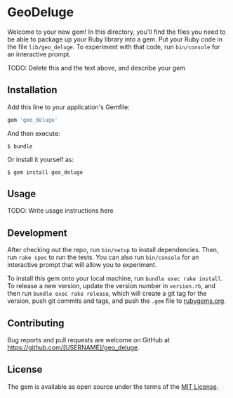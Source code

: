 # GeoDeluge

Welcome to your new gem! In this directory, you'll find the files you need to be able to package up your Ruby library into a gem. Put your Ruby code in the file `lib/geo_deluge`. To experiment with that code, run `bin/console` for an interactive prompt.

TODO: Delete this and the text above, and describe your gem

## Installation

Add this line to your application's Gemfile:

```ruby
gem 'geo_deluge'
```

And then execute:

    $ bundle

Or install it yourself as:

    $ gem install geo_deluge

## Usage

TODO: Write usage instructions here

## Development

After checking out the repo, run `bin/setup` to install dependencies. Then, run `rake spec` to run the tests. You can also run `bin/console` for an interactive prompt that will allow you to experiment.

To install this gem onto your local machine, run `bundle exec rake install`. To release a new version, update the version number in `version.rb`, and then run `bundle exec rake release`, which will create a git tag for the version, push git commits and tags, and push the `.gem` file to [rubygems.org](https://rubygems.org).

## Contributing

Bug reports and pull requests are welcome on GitHub at https://github.com/[USERNAME]/geo_deluge.


## License

The gem is available as open source under the terms of the [MIT License](http://opensource.org/licenses/MIT).

